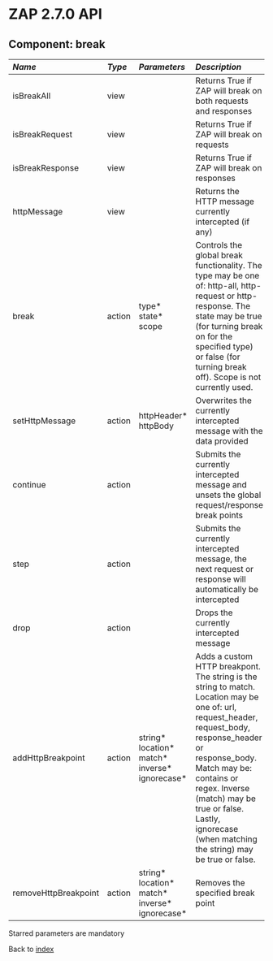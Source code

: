 # ZAP 2.7.0 API
## Component: break
| _Name_ | _Type_ | _Parameters_ | _Description_ |
|:-------|:-------|:-------------|:--------------|
| isBreakAll| view |  | Returns True if ZAP will break on both requests and responses |
| isBreakRequest| view |  | Returns True if ZAP will break on requests |
| isBreakResponse| view |  | Returns True if ZAP will break on responses |
| httpMessage| view |  | Returns the HTTP message currently intercepted (if any) |
| break| action | type* state* scope  | Controls the global break functionality. The type may be one of: http-all, http-request or http-response. The state may be true (for turning break on for the specified type) or false (for turning break off). Scope is not currently used. |
| setHttpMessage| action | httpHeader* httpBody  | Overwrites the currently intercepted message with the data provided |
| continue| action |  | Submits the currently intercepted message and unsets the global request/response break points |
| step| action |  | Submits the currently intercepted message, the next request or response will automatically be intercepted |
| drop| action |  | Drops the currently intercepted message |
| addHttpBreakpoint| action | string* location* match* inverse* ignorecase*  | Adds a custom HTTP breakpont. The string is the string to match. Location may be one of: url, request_header, request_body, response_header or response_body. Match may be: contains or regex. Inverse (match) may be true or false. Lastly, ignorecase (when matching the string) may be true or false.   |
| removeHttpBreakpoint| action | string* location* match* inverse* ignorecase*  | Removes the specified break point |

Starred parameters are mandatory

Back to [index](ApiGen_Index)

